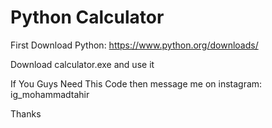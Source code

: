 # Python Calculator
First Download Python: https://www.python.org/downloads/

Download calculator.exe and use it 

If You Guys Need This Code then message me on instagram: ig_mohammadtahir

Thanks 
